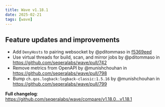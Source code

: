 ```yaml
---
title: Wave v1.18.1
date: 2025-02-21
tags: [wave]
---
```


## Feature updates and improvements

- Add `DenyHosts` to pairing websocket by @pditommaso in [f5369eed](https://github.com/seqeralabs/wave/commit/f5369eed219ae8ca42b3dc3daf3d5d525728e511)
- Use virtual threads for build, scan, and mirror jobs by @pditommaso in https://github.com/seqeralabs/wave/pull/742
- Remove metrics from OpenAPI by @munishchouhan in https://github.com/seqeralabs/wave/pull/798
- Bump `ch.qos.logback:logback-classic:1.5.16` by @munishchouhan in https://github.com/seqeralabs/wave/pull/799

**Full changelog**: https://github.com/seqeralabs/wave/compare/v1.18.0...v1.18.1
